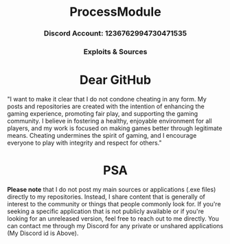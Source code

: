 <h1 align = "center">
  ProcessModule
</h1>
<h3 align = "center">Discord Account: 1236762994730471535</h1>
<h3 align = "center">Exploits & Sources </h1>

<h1 align = "center">
  Dear GitHub
</h1>

"I want to make it clear that I do not condone cheating in any form. My posts and repositories are created with the intention of enhancing the gaming experience, promoting fair play, and supporting the gaming community. I believe in fostering a healthy, enjoyable environment for all players, and my work is focused on making games better through legitimate means. Cheating undermines the spirit of gaming, and I encourage everyone to play with integrity and respect for others."

<h1 align = "center">
  PSA
</h1>

**Please note** that I do not post my main sources or applications (.exe files) directly to my repositories. Instead, I share content that is generally of interest to the community or things that people commonly look for. If you're seeking a specific application that is not publicly available or if you're looking for an unreleased version, feel free to reach out to me directly. You can contact me through my Discord for any private or unshared applications (My Discord id is Above).
